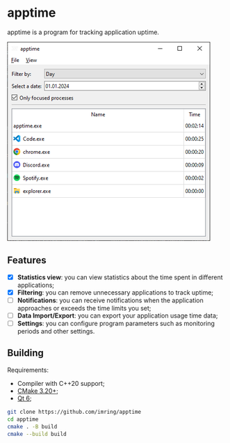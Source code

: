 # apptime
apptime is a program for tracking application uptime.

![window](assets/window.png)

## Features
- [x] **Statistics view**: you can view statistics about the time spent in different applications;
- [x] **Filtering**: you can remove unnecessary applications to track uptime;
- [ ] **Notifications**: you can receive notifications when the application approaches or exceeds the time limits you set;
- [ ] **Data Import/Export**: you can export your application usage time data;
- [ ] **Settings**: you can configure program parameters such as monitoring periods and other settings.

## Building
Requirements:
- Compiler with C++20 support;
- [CMake 3.20+](https://cmake.org/);
- [Qt 6](https://www.qt.io/);

```bash
git clone https://github.com/imring/apptime
cd apptime
cmake . -B build
cmake --build build
```